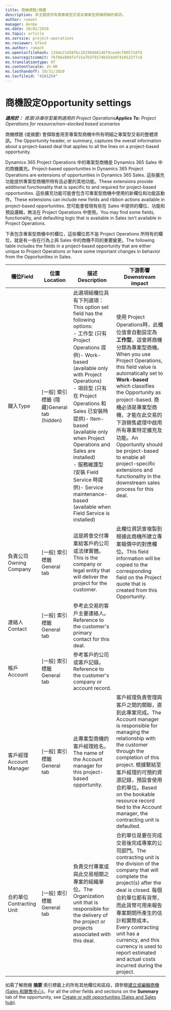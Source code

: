 ```yaml
---
title: 商機標題/摘要
description: 本主題提供有關專案型交易及專案型商機明細的資訊。
author: rumant
manager: Annbe
ms.date: 10/01/2020
ms.topic: article
ms.service: project-operations
ms.reviewer: kfend
ms.author: rumant
ms.openlocfilehash: 1344e21d58fbc28198468146f9cea9cf00572d7d
ms.sourcegitcommit: f6f86e80dfef15a7b5f9174b55dddf410522f7c8
ms.translationtype: HT
ms.contentlocale: zh-HK
ms.lasthandoff: 10/31/2020
ms.locfileid: "4181254"
---
```

# <a name="opportunity-settings"></a><span data-ttu-id="81c39-103">商機設定</span><span class="sxs-lookup"><span data-stu-id="81c39-103">Opportunity settings</span></span>

<span data-ttu-id="81c39-104">_**適用於：** 資源/非庫存型案例適用的 Project Operations_</span><span class="sxs-lookup"><span data-stu-id="81c39-104">_**Applies To:** Project Operations for resource/non-stocked based scenarios_</span></span>


<span data-ttu-id="81c39-105">商機標題 (或摘要) 會擷取套用至專案型商機中所有明細之專案型交易的整體資訊。</span><span class="sxs-lookup"><span data-stu-id="81c39-105">The Opportunity header, or summary, captures the overall information about a project-based deal that applies to all the lines on a project-based opportunity.</span></span>

<span data-ttu-id="81c39-106">Dynamics 365 Project Operations 中的專案型商機是 Dynamics 365 Sales 中的商機擴充。</span><span class="sxs-lookup"><span data-stu-id="81c39-106">Project-based opportunities in Dynamics 365 Project Operations are extensions of opportunities in Dynamics 365 Sales.</span></span> <span data-ttu-id="81c39-107">這些擴充功能提供專案型商機所特有且必要的其他功能。</span><span class="sxs-lookup"><span data-stu-id="81c39-107">These extensions provide additional functionality that is specific to and required for project-based opportunities.</span></span> <span data-ttu-id="81c39-108">這些擴充功能可能會包含可專案型商機中使用的新欄位和功能區動作。</span><span class="sxs-lookup"><span data-stu-id="81c39-108">These extensions can include new fields and ribbon actions available in project-based opportunities.</span></span> <span data-ttu-id="81c39-109">您可能會發現有些在 Sales 中提供的欄位、功能和預設邏輯，無法在 Project Operations 中使用。</span><span class="sxs-lookup"><span data-stu-id="81c39-109">You may find some fields, functionality, and defaulting logic that is available in Sales isn't available in Project Operations.</span></span>

<span data-ttu-id="81c39-110">下表包含專案型商機中的欄位，這些欄位若不是 Project Operations 所特有的欄位，就是有一些在行為上與 Sales 中的商機不同的重要變更。</span><span class="sxs-lookup"><span data-stu-id="81c39-110">The following table includes the fields in a project-based opportunity that are either unique to Project Operations or have some important changes in behavior from the Opportunities in Sales.</span></span>

| <span data-ttu-id="81c39-111">**欄位**</span><span class="sxs-lookup"><span data-stu-id="81c39-111">**Field**</span></span> | <span data-ttu-id="81c39-112">**位置**</span><span class="sxs-lookup"><span data-stu-id="81c39-112">**Location**</span></span> | <span data-ttu-id="81c39-113">**描述**</span><span class="sxs-lookup"><span data-stu-id="81c39-113">**Description**</span></span> | <span data-ttu-id="81c39-114">**下游影響**</span><span class="sxs-lookup"><span data-stu-id="81c39-114">**Downstream impact**</span></span> |
| --- | --- | --- | --- |
| <span data-ttu-id="81c39-115">鍵入</span><span class="sxs-lookup"><span data-stu-id="81c39-115">Type</span></span> | <span data-ttu-id="81c39-116">[一般] 索引標籤 (隱藏)</span><span class="sxs-lookup"><span data-stu-id="81c39-116">General tab (hidden)</span></span> | <span data-ttu-id="81c39-117">此選項組欄位具有下列選項：</span><span class="sxs-lookup"><span data-stu-id="81c39-117">This option set field has the following options:</span></span></br><span data-ttu-id="81c39-118">- 工作型 (只有 Project Operations 提供)</span><span class="sxs-lookup"><span data-stu-id="81c39-118">- Work-based (available only with Project Operations)</span></span></br><span data-ttu-id="81c39-119">- 項目型 (只有在 Project Operations 和 Sales 已安裝時提供)</span><span class="sxs-lookup"><span data-stu-id="81c39-119">- Item-based (available only when Project Operations and Sales are installed)</span></span></br><span data-ttu-id="81c39-120">- 服務維護型 (安裝 Field Service 時提供)</span><span class="sxs-lookup"><span data-stu-id="81c39-120">- Service maintenance-based (available when Field Service is installed)</span></span> | <span data-ttu-id="81c39-121">使用 Project Operations時，此欄位值會自動設定為 **工作型**，這會將商機分類為專案型商機。</span><span class="sxs-lookup"><span data-stu-id="81c39-121">When you use Project Operations, this field value is automatically set to **Work-based** which classifies the Opportunity as project-based.</span></span> <span data-ttu-id="81c39-122">商機必須是專案型商機，才能在此交易的下游銷售處理中啟用所有專案特定擴充及功能。</span><span class="sxs-lookup"><span data-stu-id="81c39-122">An Opportunity should be project-based to enable all project-specific extensions and functionality in the downstream sales process for this deal.</span></span> |
| <span data-ttu-id="81c39-123">負責公司</span><span class="sxs-lookup"><span data-stu-id="81c39-123">Owning Company</span></span> | <span data-ttu-id="81c39-124">[一般] 索引標籤</span><span class="sxs-lookup"><span data-stu-id="81c39-124">General tab</span></span> | <span data-ttu-id="81c39-125">這是將會交付專案給客戶的公司或法律實體。</span><span class="sxs-lookup"><span data-stu-id="81c39-125">This is the company or legal entity that will deliver the project for the customer.</span></span> | <span data-ttu-id="81c39-126">此欄位資訊會複製到根據此商機所建立專案報價中的對應欄位。</span><span class="sxs-lookup"><span data-stu-id="81c39-126">This field information will be copied to the corresponding field on the Project quote that is created from this Opportunity.</span></span> |
| <span data-ttu-id="81c39-127">連絡人</span><span class="sxs-lookup"><span data-stu-id="81c39-127">Contact</span></span> | <span data-ttu-id="81c39-128">[一般] 索引標籤</span><span class="sxs-lookup"><span data-stu-id="81c39-128">General tab</span></span> | <span data-ttu-id="81c39-129">參考此交易的客戶主要連絡人。</span><span class="sxs-lookup"><span data-stu-id="81c39-129">Reference to the customer's primary contact for this deal.</span></span> | |
| <span data-ttu-id="81c39-130">帳戶</span><span class="sxs-lookup"><span data-stu-id="81c39-130">Account</span></span> | <span data-ttu-id="81c39-131">[一般] 索引標籤</span><span class="sxs-lookup"><span data-stu-id="81c39-131">General tab</span></span> | <span data-ttu-id="81c39-132">參考客戶的公司或客戶記錄。</span><span class="sxs-lookup"><span data-stu-id="81c39-132">Reference to the customer's company or account record.</span></span> | |
| <span data-ttu-id="81c39-133">客戶經理</span><span class="sxs-lookup"><span data-stu-id="81c39-133">Account Manager</span></span> | <span data-ttu-id="81c39-134">[一般] 索引標籤</span><span class="sxs-lookup"><span data-stu-id="81c39-134">General tab</span></span> | <span data-ttu-id="81c39-135">此專案型商機的客戶經理姓名。</span><span class="sxs-lookup"><span data-stu-id="81c39-135">The name of the Account manager for this project-based opportunity.</span></span> | <span data-ttu-id="81c39-136">客戶經理負責管理與客戶之間的關聯，直到此專案完成。</span><span class="sxs-lookup"><span data-stu-id="81c39-136">The Account manager is responsible for managing the relationship with the customer through the completion of this project.</span></span> <span data-ttu-id="81c39-137">根據繫結至客戶經理的可預約資源記錄，預設會使用合約單位。</span><span class="sxs-lookup"><span data-stu-id="81c39-137">Based on the bookable resource record tied to the Account manager, the contracting unit is defaulted.</span></span> |
| <span data-ttu-id="81c39-138">合約單位</span><span class="sxs-lookup"><span data-stu-id="81c39-138">Contracting Unit</span></span> | <span data-ttu-id="81c39-139">[一般] 索引標籤</span><span class="sxs-lookup"><span data-stu-id="81c39-139">General tab</span></span> | <span data-ttu-id="81c39-140">負責交付專案或與此交易相關之專案的組織單位。</span><span class="sxs-lookup"><span data-stu-id="81c39-140">The Organization unit that is responsible for the delivery of the project or projects associated with this deal.</span></span> | <span data-ttu-id="81c39-141">合約單位是要在完成交易後完成專案的公司部門。</span><span class="sxs-lookup"><span data-stu-id="81c39-141">The contracting unit is the division of the company that will complete the project(s) after the deal is closed.</span></span> <span data-ttu-id="81c39-142">每個合約單位都有貨幣，而此貨幣可用來報告專案期間所產生的估計和實際成本。</span><span class="sxs-lookup"><span data-stu-id="81c39-142">Every contracting unit has a currency, and this currency is used to report estimated and actual costs incurred during the project.</span></span> |

<span data-ttu-id="81c39-143">如需了解商機 **摘要** 索引標籤上的所有其他欄位和區段，請參閱[建立或編輯商機 (Sales 和銷售中心)](https://docs.microsoft.com/dynamics365/sales-enterprise/create-edit-opportunity-sales)。</span><span class="sxs-lookup"><span data-stu-id="81c39-143">For all the other fields and sections on the **Summary** tab of the opportunity, see [Create or edit opportunities (Sales and Sales hub)](https://docs.microsoft.com/dynamics365/sales-enterprise/create-edit-opportunity-sales).</span></span>
